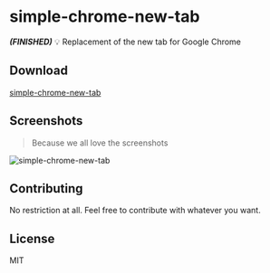 # simple-chrome-new-tab

***(FINISHED)*** :bulb: Replacement of the new tab for Google Chrome

## Download

[simple-chrome-new-tab](https://chrome.google.com/webstore/detail/minimal-new-tab/nljoaafhkenagpclofihfbfhkhddhdlk)

## Screenshots

> Because we all love the screenshots

![simple-chrome-new-tab](https://raw.githubusercontent.com/durancristhian/simple-chrome-new-tab/master/screenshots/simple-chrome-new-tab.png)

## Contributing

No restriction at all. Feel free to contribute with whatever you want.

## License

MIT